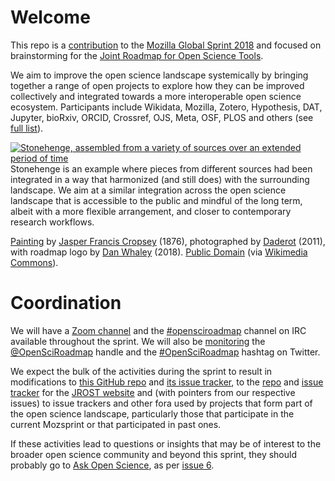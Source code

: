 # Welcome

This repo is a [contribution](https://github.com/mozilla/global-sprint/issues/285) to the [Mozilla Global Sprint 2018](https://foundation.mozilla.org/opportunity/global-sprint/) and focused on brainstorming for the [Joint Roadmap for Open Science Tools](http://jrost.org).

We aim to improve the open science landscape systemically by bringing together a range of open projects to explore how they can be improved collectively and integrated towards a more interoperable open science ecosystem. Participants include Wikidata, Mozilla, Zotero, Hypothesis, DAT, Jupyter, bioRxiv, ORCID, Crossref, OJS, Meta, OSF, PLOS and others (see [full list](http://jrost.org/participants)).


[![Stonehenge, assembled from a variety of sources over an extended period of time](https://upload.wikimedia.org/wikipedia/commons/thumb/9/94/JROST_over_Stonehenge-01.png/1280px-JROST_over_Stonehenge-01.png)](https://commons.wikimedia.org/wiki/File:JROST_over_Stonehenge-01.png)
Stonehenge is an example where pieces from different sources had been integrated in a way that harmonized (and still does) with the surrounding landscape. We aim at a similar integration across the open science landscape that is accessible to the public and mindful of the long term, albeit with a more flexible arrangement, and closer to contemporary research workflows. 

[Painting](https://www.wikidata.org/wiki/Q20670898) by [Jasper Francis Cropsey](https://www.wikidata.org/wiki/Q1451318) (1876), photographed by [Daderot](https://commons.wikimedia.org/w/index.php?title=File:Stonehenge_by_Jasper_Francis_Cropsey,_1876_-_Nelson-Atkins_Museum_of_Art_-_DSC09199.JPG&oldid=64261669) (2011), with roadmap logo by [Dan Whaley](https://commons.wikimedia.org/wiki/User:Dano5050) (2018). [Public Domain](https://commons.wikimedia.org/wiki/Category:CC-PD-Mark) (via [Wikimedia Commons](https://commons.wikimedia.org/wiki/File:JROST_over_Stonehenge-01.png)).

# Coordination

We will have a [Zoom channel](https://zoom.us/j/944190942) and the [#opensciroadmap](https://webchat.freenode.net/?channels=#opensciroadmap) channel on IRC available throughout the sprint. We will also be [monitoring](https://twitter.com/search?f=tweets&vertical=default&q=OpenSciRoadmap) the [@OpenSciRoadmap](https://twitter.com/OpenSciRoadmap) handle and the [#OpenSciRoadmap](https://twitter.com/hashtag/opensciroadmap?src=hash) hashtag on Twitter.

We expect the bulk of the activities during the sprint to result in modifications to [this GitHub repo](https://github.com/OpenScienceRoadmap/mozilla-sprint-2018) and [its issue tracker](https://github.com/OpenScienceRoadmap/mozilla-sprint-2018/issues), to the [repo](https://github.com/OpenScienceRoadmap/OpenScienceRoadmap.github.io) and [issue tracker](https://github.com/OpenScienceRoadmap/OpenScienceRoadmap.github.io/issues) for the [JROST website](http://jrost.org) and (with pointers from our respective issues) to issue trackers and other fora used by projects that form part of the open science landscape, particularly those that participate in the current Mozsprint or that participated in past ones.

If these activities lead to questions or insights that may be of interest to the broader open science community and beyond this sprint, they should probably go to [Ask Open Science](https://ask-open-science.org/), as per [issue 6](https://github.com/OpenScienceRoadmap/mozilla-sprint-2018/issues/6).
